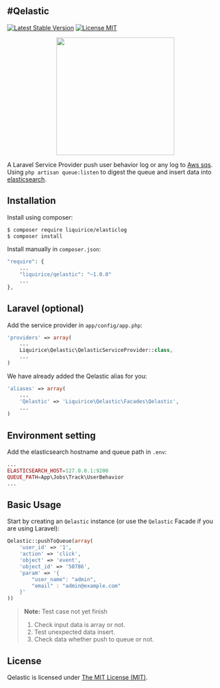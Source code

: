 #Qelastic
---

[![Latest Stable Version](https://img.shields.io/badge/laravel-5.1-green.svg)]() [![License MIT](https://img.shields.io/badge/license-MIT-blue.svg)]()



<p align="center">
<img src="https://www.elastic.co/static/img/logo-elastic.png" height="275">
</p>

A Laravel Service Provider push user behavior log or any log to [Aws sqs](https://aws.amazon.com/sqs/).
Using `php artisan queue:listen` to digest the queue and insert data into [elasticsearch](https://www.elastic.co/).




Installation
------------

Install using composer:

```bash
$ composer require liquirice/elasticlog
$ composer install
```

Install manually in `composer.json`:
```php
"require": {
    ...
    "liquirice/qelastic": "~1.0.0"
    ...
},
```

Laravel (optional)
------------------

Add the service provider in `app/config/app.php`:

```php
'providers' => array(
    ...
    Liquirice\Qelastic\QelasticServiceProvider::class,
    ...
)
```

We have already added the Qelastic alias for you:

```php
'aliases' => array(
    ...
    'Qelastic' => 'Liquirice\Qelastic\Facades\Qelastic',
    ...
)
```

Environment setting
------------------
Add the elasticsearch hostname and queue path in `.env`:

```php
...
ELASTICSEARCH_HOST=127.0.0.1:9200
QUEUE_PATH=App\Jobs\Track\UserBehavior
...
```


Basic Usage
-----------

Start by creating an `Qelastic` instance (or use the `Qelastic` Facade if you are using Laravel):


```php
Qelastic::pushToQueue(array(
    'user_id' => '1',
    'action' => 'click',
    'object' => 'event',
    'object_id' => '50786',
    'param' => '{
        "user_name": "admin",
        "email" : "admin@example.com"
    }'
))
```

> **Note:** Test case not yet finish
> 1. Check input data is array or not.
> 2. Test unexpected data insert.
> 3. Check data whether push to queue or not.


## License
Qelastic is licensed under [The MIT License (MIT)](LICENSE).
